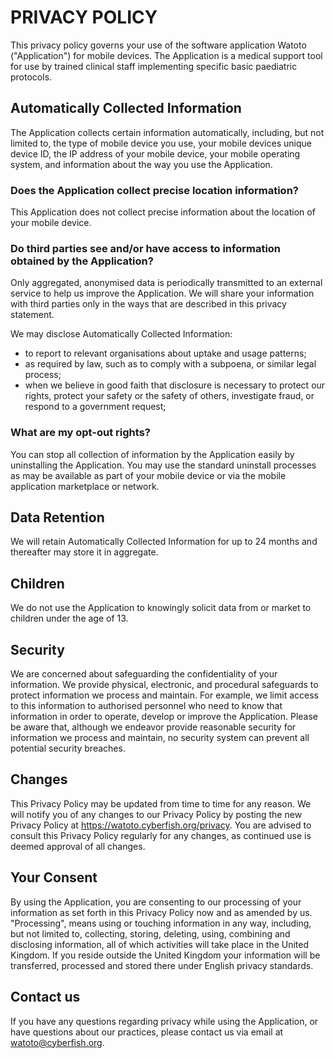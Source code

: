 # PRIVACY POLICY
This privacy policy governs your use of the software application Watoto ("Application") for mobile devices. The Application is a medical support tool for use by trained clinical staff implementing specific basic paediatric protocols.

## Automatically Collected Information
The Application collects certain information automatically, including, but not limited to, the type of mobile device you use, your mobile devices unique device ID, the IP address of your mobile device, your mobile operating system, and information about the way you use the Application.

### Does the Application collect precise location information? 
This Application does not collect precise information about the location of your mobile device.

### Do third parties see and/or have access to information obtained by the Application? 
Only aggregated, anonymised data is periodically transmitted to an external service to help us improve the Application. We will share your information with third parties only in the ways that are described in this privacy statement.

We may disclose Automatically Collected Information:
 
- to report to relevant organisations about uptake and usage patterns;
- as required by law, such as to comply with a subpoena, or similar legal process;
- when we believe in good faith that disclosure is necessary to protect our rights, protect your safety or the safety of others, investigate fraud, or respond to a government request;

### What are my opt-out rights?
You can stop all collection of information by the Application easily by uninstalling the Application. You may use the standard uninstall processes as may be available as part of your mobile device or via the mobile application marketplace or network.

## Data Retention 
We will retain Automatically Collected Information for up to 24 months and thereafter may store it in aggregate.

## Children 
We do not use the Application to knowingly solicit data from or market to children under the age of 13.

## Security 
We are concerned about safeguarding the confidentiality of your information. We provide physical, electronic, and procedural safeguards to protect information we process and maintain. For example, we limit access to this information to authorised personnel who need to know that information in order to operate, develop or improve the Application. Please be aware that, although we endeavor provide reasonable security for information we process and maintain, no security system can prevent all potential security breaches.

## Changes 
This Privacy Policy may be updated from time to time for any reason. We will notify you of any changes to our Privacy Policy by posting the new Privacy Policy at https://watoto.cyberfish.org/privacy. You are advised to consult this Privacy Policy regularly for any changes, as continued use is deemed approval of all changes.

## Your Consent 
By using the Application, you are consenting to our processing of your information as set forth in this Privacy Policy now and as amended by us. "Processing", means using or touching information in any way, including, but not limited to, collecting, storing, deleting, using, combining and disclosing information, all of which activities will take place in the United Kingdom. If you reside outside the United Kingdom your information will be transferred, processed and stored there under English privacy standards.

## Contact us
If you have any questions regarding privacy while using the Application, or have questions about our practices, please contact us via email at watoto@cyberfish.org.
